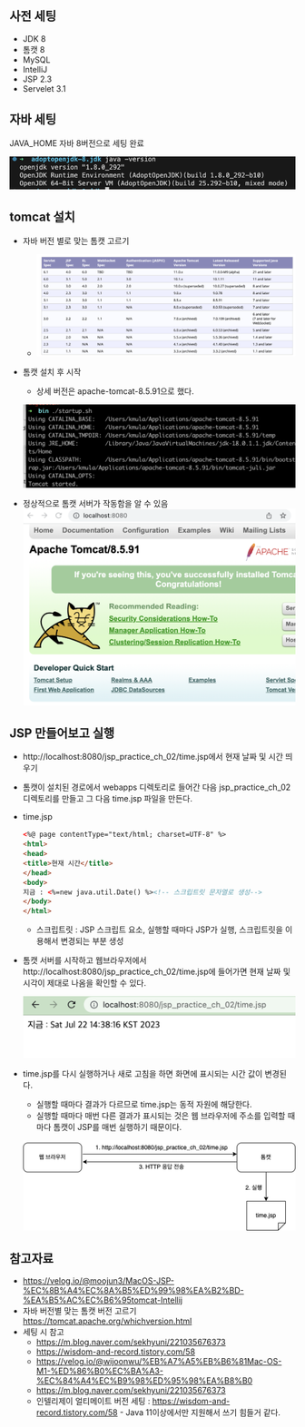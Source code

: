 ## 사전 세팅
* JDK 8
* 톰캣 8
* MySQL
* IntelliJ
* JSP 2.3
* Servelet 3.1

## 자바 세팅
JAVA_HOME 자바 8버전으로 세팅 완료

![Alt text](image-3.png)

## tomcat 설치
* 자바 버전 별로 맞는 톰캣 고르기
    - ![Alt text](image-2.png)

* 톰캣 설치 후 시작
    - 상세 버전은 apache-tomcat-8.5.91으로 했다.

    ![Alt text](image-4.png)
* 정상적으로 톰캣 서버가 작동함을 알 수 있음
![Alt text](image-5.png)

## JSP 만들어보고 실행
* http://localhost:8080/jsp_practice_ch_02/time.jsp에서 현재 날짜 및 시간 띄우기
* 톰캣이 설치된 경로에서 webapps 디렉토리로 들어간 다음 jsp_practice_ch_02 디렉토리를 만들고 그 다음 time.jsp 파일을 만든다.
* time.jsp
    ```html
    <%@ page contentType="text/html; charset=UTF-8" %>
    <html>
    <head>
    <title>현재 시간</title>
    </head>
    <body>
    지금 : <%=new java.util.Date() %><!-- 스크립트릿 문자열로 생성-->
    </body>
    </html>
    ```
    * 스크립트릿 : JSP 스크립트 요소, 실행할 때마다 JSP가 실행, 스크립트릿을 이용해서 변경되는 부분 생성
* 톰캣 서버를 시작하고 웹브라우저에서 http://localhost:8080/jsp_practice_ch_02/time.jsp에 들어가면 현재 날짜 및 시각이 제대로 나옴을 확인할 수 있다.

    ![Alt text](image-6.png)
* time.jsp를 다시 실행하거나 새로 고침을 하면 화면에 표시되는 시간 값이 변경된다.
    * 실행할 때마다 결과가 다르므로 time.jsp는 동적 자원에 해당한다.
    * 실행할 때마다 매번 다른 결과가 표시되는 것은 웹 브라우저에 주소를 입력할 때마다 톰캣이 JSP를 매번 실행하기 때문이다.

    ![Alt text](image-7.png)    

## 참고자료
* https://velog.io/@moojun3/MacOS-JSP-%EC%8B%A4%EC%8A%B5%ED%99%98%EA%B2%BD-%EA%B5%AC%EC%B6%95tomcat-Intellij
* 자바 버전별 맞는 톰캣 버전 고르기 https://tomcat.apache.org/whichversion.html
* 세팅 시 참고
    * https://m.blog.naver.com/sekhyuni/221035676373
    * https://wisdom-and-record.tistory.com/58
    * https://velog.io/@wijoonwu/%EB%A7%A5%EB%B6%81Mac-OS-M1-%ED%86%B0%EC%BA%A3-%EC%84%A4%EC%B9%98%ED%95%98%EA%B8%B0
    * https://m.blog.naver.com/sekhyuni/221035676373
    * 인텔리제이 얼티메이트 버전 세팅 : https://wisdom-and-record.tistory.com/58 - Java 11이상에서만 지원해서 쓰기 힘들거 같다.




